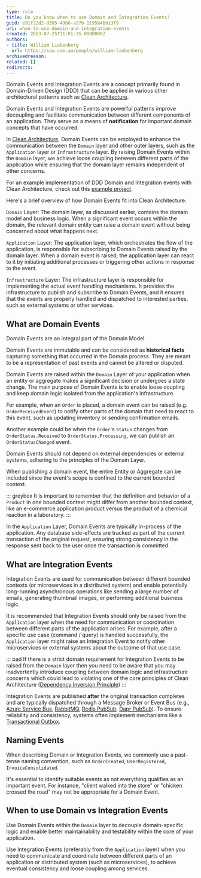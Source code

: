 ```yaml
---
type: rule
title: Do you know when to use Domain and Integration Events?
guid: e91f22d2-d385-49b6-a27b-1195b4bb13f9
uri: when-to-use-domain-and-integration-events
created: 2023-07-25T11:01:35.0000000Z
authors:
- title: William Liebenberg
  url: https://ssw.com.au/people/william-liebenberg
archivedreason:
related: []
redirects:
---
```


Domain Events and Integration Events are a concept primarily found in Domain-Driven Design (DDD) that can be applied in various other architectural patterns such as [Clean Architecture](https://github.com/sswconsulting/SSW.CleanArchitecture).

Domain Events and Integration Events are powerful patterns improve decoupling and facilitate communication between different components of an application. They serve as a means of **notification** for important domain concepts that have occurred.

<!--endintro-->

In [Clean Architecture](https://github.com/sswconsulting/SSW.CleanArchitecture), Domain Events can be employed to enhance the communication between the `Domain` layer and other outer layers, such as the `Application` layer or `Infrastructure` layer. By raising Domain Events within the `Domain` layer, we achieve loose coupling between different parts of the application while ensuring that the domain layer remains independent of other concerns.

For an example implementation of DDD Domain and Integration events with Clean Architecture, check out this [example project](https://github.com/william-liebenberg/CleanArchitectureWithDomainEvents).

Here's a brief overview of how Domain Events fit into Clean Architecture:

`Domain` Layer: The domain layer, as discussed earlier, contains the domain model and business logic. When a significant event occurs within the domain, the relevant domain entity can raise a domain event without being concerned about what happens next.

`Application` Layer: The application layer, which orchestrates the flow of the application, is responsible for subscribing to Domain Events raised by the domain layer. When a domain event is raised, the application layer can react to it by initiating additional processes or triggering other actions in response to the event.

`Infrastructure` Layer: The infrastructure layer is responsible for implementing the actual event handling mechanisms. It provides the infrastructure to publish and subscribe to Domain Events, and it ensures that the events are properly handled and dispatched to interested parties, such as external systems or other services.

## What are Domain Events

Domain Events are an integral part of the Domain Model.

Domain Events are immutable and can be considered as **historical facts** capturing something that occurred in the Domain process. They are meant to be a representation of past events and cannot be altered or disputed.

Domain Events are raised within the `Domain` Layer of your application when an entity or aggregate makes a significant decision or undergoes a state change. The main purpose of Domain Events is to enable loose coupling and keep domain logic isolated from the application's infrastructure.

For example, when an `Order` is placed, a domain event can be raised (e.g. `OrderReceivedEvent`) to notify other parts of the domain that need to react to this event, such as updating inventory or sending confirmation emails.

Another example could be when the `Order`'s `Status` changes from `OrderStatus.Received` to `OrderStatus.Processing`, we can publish an `OrderStatusChanged` event.

Domain Events should not depend on external dependencies or external systems, adhering to the principles of the Domain Layer.

When publishing a domain event, the entire Entity or Aggregate can be included since the event's scope is confined to the current bounded context.

::: greybox
It is important to remember that the definition and behavior of a `Product` in one bounded context might differ from another bounded context, like an e-commerce application product versus the product of a chemical reaction in a laboratory.
:::


In the `Application` Layer, Domain Events are typically in-process of the application. Any database side-effects are tracked as part of the current transaction of the original request, ensuring strong consistency in the response sent back to the user once the transaction is committed.

## What are Integration Events

Integration Events are used for communication between different bounded contexts (or microservices in a distributed system) and enable potentially long-running asynchronous operations like sending a large number of emails, generating thumbnail images, or performing additional business logic.

It is recommended that Integration Events should only be raised from the `Application` layer when the need for communication or coordination between different parts of the application arises. For example, after a specific use case (command / query) is handled successfully, the `Application` layer might raise an Integration Event to notify other microservices or external systems about the outcome of that use case.

::: bad
If there is a strict domain requirement for Integration Events to be raised from the `Domain` layer then you need to be aware that you may inadvertently introduce coupling between domain logic and infrastructure concerns which could lead to violating one of the core principles of Clean Architecture ([Dependency Inversion Principle](https://www.ssw.com.au/rules/the-main-principles-of-clean-architecture/#principles))
:::

Integration Events are published **after** the original transaction completes and are typically dispatched through a Message Broker or Event Bus (e.g., [Azure Service Bus](https://learn.microsoft.com/en-us/azure/service-bus-messaging/service-bus-queues-topics-subscriptions), [RabbitMQ](https://www.rabbitmq.com/), [Redis PubSub](https://redis.io/docs/interact/pubsub/), [Dapr PubSub](https://docs.dapr.io/developing-applications/building-blocks/pubsub/pubsub-overview/)). To ensure reliability and consistency, systems often implement mechanisms like a [Transactional Outbox](https://learn.microsoft.com/en-us/azure/architecture/best-practices/transactional-outbox-cosmos#solution).

## Naming Events

When describing Domain or Integration Events, we commonly use a past-tense naming convention, such as `OrderCreated`, `UserRegistered`, `InvoiceConsolidated`.

It's essential to identify suitable events as not everything qualifies as an important event. For instance, "client walked into the store" or "chicken crossed the road" may not be appropriate for a Domain Event.

## When to use Domain vs Integration Events

Use Domain Events within the `Domain` layer to decouple domain-specific logic and enable better maintainability and testability within the core of your application.

Use Integration Events (preferably from the `Application` layer) when you need to communicate and coordinate between different parts of an application or distributed system (such as microservices), to achieve eventual consistency and loose coupling among services.